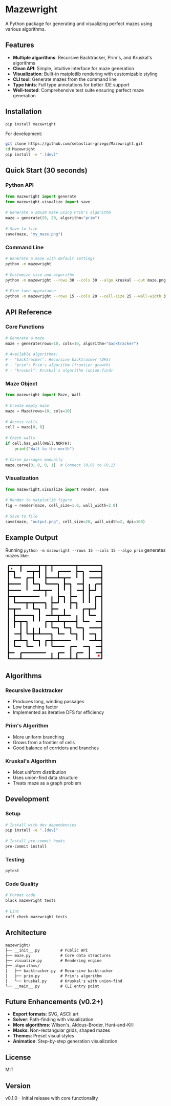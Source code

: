 # Mazewright

A Python package for generating and visualizing perfect mazes using various algorithms.

## Features

- **Multiple algorithms**: Recursive Backtracker, Prim's, and Kruskal's algorithms
- **Clean API**: Simple, intuitive interface for maze generation
- **Visualization**: Built-in matplotlib rendering with customizable styling
- **CLI tool**: Generate mazes from the command line
- **Type hints**: Full type annotations for better IDE support
- **Well-tested**: Comprehensive test suite ensuring perfect maze generation

## Installation

```bash
pip install mazewright
```

For development:
```bash
git clone https://github.com/sebastian-griego/Mazewright.git
cd Mazewright
pip install -e ".[dev]"
```

## Quick Start (30 seconds)

### Python API

```python
from mazewright import generate
from mazewright.visualize import save

# Generate a 20x20 maze using Prim's algorithm
maze = generate(20, 20, algorithm="prim")

# Save to file
save(maze, "my_maze.png")
```

### Command Line

```bash
# Generate a maze with default settings
python -m mazewright

# Customize size and algorithm
python -m mazewright --rows 30 --cols 30 --algo kruskal --out maze.png

# Fine-tune appearance
python -m mazewright --rows 15 --cols 20 --cell-size 25 --wall-width 3
```

## API Reference

### Core Functions

```python
# Generate a maze
maze = generate(rows=10, cols=10, algorithm="backtracker")

# Available algorithms:
# - "backtracker": Recursive backtracker (DFS)
# - "prim": Prim's algorithm (frontier growth)
# - "kruskal": Kruskal's algorithm (union-find)
```

### Maze Object

```python
from mazewright import Maze, Wall

# Create empty maze
maze = Maze(rows=10, cols=10)

# Access cells
cell = maze[0, 0]

# Check walls
if cell.has_wall(Wall.NORTH):
    print("Wall to the north")

# Carve passages manually
maze.carve(0, 0, 0, 1)  # Connect (0,0) to (0,1)
```

### Visualization

```python
from mazewright.visualize import render, save

# Render to matplotlib figure
fig = render(maze, cell_size=1.0, wall_width=2.0)

# Save to file
save(maze, "output.png", cell_size=20, wall_width=2, dpi=100)
```

## Example Output

Running `python -m mazewright --rows 15 --cols 15 --algo prim` generates mazes like:

![Maze Example](maze.png)

## Algorithms

### Recursive Backtracker
- Produces long, winding passages
- Low branching factor
- Implemented as iterative DFS for efficiency

### Prim's Algorithm
- More uniform branching
- Grows from a frontier of cells
- Good balance of corridors and branches

### Kruskal's Algorithm
- Most uniform distribution
- Uses union-find data structure
- Treats maze as a graph problem

## Development

### Setup
```bash
# Install with dev dependencies
pip install -e ".[dev]"

# Install pre-commit hooks
pre-commit install
```

### Testing
```bash
pytest
```

### Code Quality
```bash
# Format code
black mazewright tests

# Lint
ruff check mazewright tests
```

## Architecture

```
mazewright/
├── __init__.py         # Public API
├── maze.py             # Core data structures
├── visualize.py        # Rendering engine
├── algorithms/
│   ├── backtracker.py  # Recursive backtracker
│   ├── prim.py         # Prim's algorithm
│   └── kruskal.py      # Kruskal's with union-find
└── __main__.py         # CLI entry point
```

## Future Enhancements (v0.2+)

- **Export formats**: SVG, ASCII art
- **Solver**: Path-finding with visualization
- **More algorithms**: Wilson's, Aldous-Broder, Hunt-and-Kill
- **Masks**: Non-rectangular grids, shaped mazes
- **Themes**: Preset visual styles
- **Animation**: Step-by-step generation visualization

## License

MIT

## Version

v0.1.0 - Initial release with core functionality